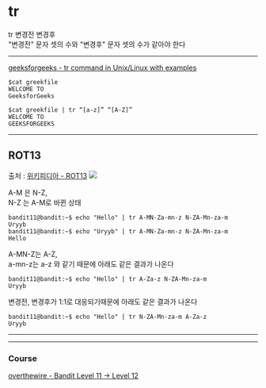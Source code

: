 # tr 

tr 변경전 변경후  
"변경전" 문자 셋의 수와 "변경후" 문자 셋의 수가 같아야 한다   


---

[geeksforgeeks - tr command in Unix/Linux with examples](https://www.geeksforgeeks.org/tr-command-in-unix-linux-with-examples/)
```
$cat greekfile
WELCOME TO 
GeeksforGeeks

$cat greekfile | tr “[a-z]” “[A-Z]”
WELCOME TO
GEEKSFORGEEKS
```

---

## ROT13

출처 : [위키피디아 - ROT13](https://en.wikipedia.org/wiki/ROT13)
<img src="https://upload.wikimedia.org/wikipedia/commons/thumb/3/33/ROT13_table_with_example.svg/1280px-ROT13_table_with_example.svg.png">


A-M 은 N-Z,   
N-Z 는 A-M로 바뀐 상태 

```
bandit11@bandit:~$ echo "Hello" | tr A-MN-Za-mn-z N-ZA-Mn-za-m
Uryyb
bandit11@bandit:~$ echo "Uryyb" | tr A-MN-Za-mn-z N-ZA-Mn-za-m
Hello
```

A-MN-Z는 A-Z,   
a-mn-z는 a-z 와 같기 때문에 아래도 같은 결과가 나온다
```
bandit11@bandit:~$ echo "Hello" | tr A-Za-z N-ZA-Mn-za-m
Uryyb
```

변경전, 변경후가 1:1로 대응되기때문에  아래도 같은 결과가 나온다
```
bandit11@bandit:~$ echo "Hello" | tr N-ZA-Mn-za-m A-Za-z
Uryyb
```






---
---

### Course
[overthewire - Bandit Level 11 → Level 12](https://overthewire.org/wargames/bandit/bandit12.html)
